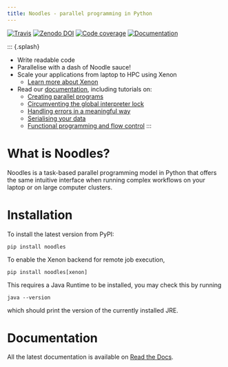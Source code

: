 ```yaml
---
title: Noodles - parallel programming in Python
---
```


[![Travis](https://travis-ci.org/NLeSC/noodles.svg?branch=master)](https://travis-ci.org/NLeSC/noodles)
[![Zenodo DOI](https://zenodo.org/badge/45391130.svg)](https://zenodo.org/badge/latestdoi/45391130)
[![Code coverage](https://codecov.io/gh/NLeSC/noodles/branch/master/graph/badge.svg)](https://codecov.io/gh/NLeSC/noodles)
[![Documentation](https://readthedocs.org/projects/noodles/badge/?version=latest)](https://noodles.readthedocs.io/en/latest/?badge=latest)

::: {.splash}
* Write readable code
* Parallelise with a dash of Noodle sauce!
* Scale your applications from laptop to HPC using Xenon
    + [Learn more about Xenon](https://xenon-middleware.github.io/xenon)
* Read our [documentation](https://noodles.rtfd.io/), including tutorials on:
    + [Creating parallel programs](https://noodles.readthedocs.io/en/latest/poetry_tutorial.html)
    + [Circumventing the global interpreter lock](https://noodles.readthedocs.io/en/latest/prime_numbers.html)
    + [Handling errors in a meaningful way](https://noodles.readthedocs.io/en/latest/errors.html)
    + [Serialising your data](https://noodles.readthedocs.io/en/latest/serialisation.html)
    + [Functional programming and flow control](https://noodles.readthedocs.io/en/latest/control_your_flow.html)
:::

# What is Noodles?

Noodles is a task-based parallel programming model in Python that offers the same intuitive interface when running complex workflows on your laptop or on large computer clusters.

# Installation
To install the latest version from PyPI:

```
pip install noodles
```

To enable the Xenon backend for remote job execution,

```
pip install noodles[xenon]
```

This requires a Java Runtime to be installed, you may check this by running

```
java --version
```

which should print the version of the currently installed JRE.


# Documentation
All the latest documentation is available on [Read the Docs](https://noodles.rtfd.io/).

